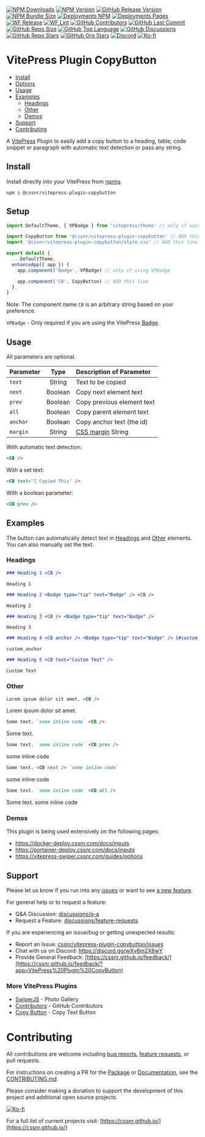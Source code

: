 [![NPM Downloads](https://img.shields.io/npm/dw/%40cssnr%2Fvitepress-plugin-copybutton?logo=npm)](https://www.npmjs.com/package/@cssnr/vitepress-plugin-copybutton)
[![NPM Version](https://img.shields.io/npm/v/%40cssnr%2Fvitepress-plugin-copybutton?logo=npm)](https://www.npmjs.com/package/@cssnr/vitepress-plugin-copybutton)
[![GitHub Release Version](https://img.shields.io/github/v/release/cssnr/vitepress-plugin-copybutton?logo=github)](https://github.com/cssnr/vitepress-plugin-copybutton/releases)
[![NPM Bundle Size](https://img.shields.io/bundlephobia/min/%40cssnr%2Fvitepress-plugin-copybutton?logo=npm)](https://bundlephobia.com/package/@cssnr/vitepress-plugin-copybutton)
[![Deployments NPM](https://img.shields.io/github/deployments/cssnr/vitepress-plugin-copybutton/npm?logo=github&label=release)](https://github.com/cssnr/vitepress-plugin-copybutton/deployments/npm)
[![Deployments Pages](https://img.shields.io/github/deployments/cssnr/vitepress-plugin-copybutton/docs?logo=github&label=docs)](https://github.com/cssnr/vitepress-plugin-copybutton/deployments/docs)
[![WF Release](https://img.shields.io/github/actions/workflow/status/cssnr/vitepress-plugin-copybutton/release.yaml?logo=cachet&label=release)](https://github.com/cssnr/vitepress-plugin-copybutton/actions/workflows/release.yaml)
[![WF Lint](https://img.shields.io/github/actions/workflow/status/cssnr/vitepress-plugin-copybutton/lint.yaml?logo=cachet&label=lint)](https://github.com/cssnr/vitepress-plugin-copybutton/actions/workflows/lint.yaml)
[![GitHub Contributors](https://img.shields.io/github/contributors/cssnr/vitepress-plugin-copybutton?logo=github)](https://github.com/cssnr/vitepress-plugin-copybutton/graphs/contributors)
[![GitHub Last Commit](https://img.shields.io/github/last-commit/cssnr/vitepress-plugin-copybutton?logo=github)](https://github.com/cssnr/vitepress-plugin-copybutton/pulse)
[![GitHub Repo Size](https://img.shields.io/github/repo-size/cssnr/vitepress-plugin-copybutton?logo=bookstack&logoColor=white&label=repo%20size)](https://github.com/cssnr/vitepress-plugin-copybutton?tab=readme-ov-file#readme)
[![GitHub Top Language](https://img.shields.io/github/languages/top/cssnr/vitepress-plugin-copybutton?logo=htmx&logoColor=white)](https://github.com/cssnr/vitepress-plugin-copybutton/blob/master/src/CopyButton.vue)
[![GitHub Discussions](https://img.shields.io/github/discussions/cssnr/vitepress-plugin-copybutton?logo=github)](https://github.com/cssnr/vitepress-plugin-copybutton/discussions)
[![GitHub Repo Stars](https://img.shields.io/github/stars/cssnr/vitepress-plugin-copybutton?style=flat&logo=github)](https://github.com/cssnr/vitepress-plugin-copybutton/stargazers)
[![GitHub Org Stars](https://img.shields.io/github/stars/cssnr?style=flat&logo=github&label=org%20stars)](https://cssnr.github.io/)
[![Discord](https://img.shields.io/discord/899171661457293343?logo=discord&logoColor=white&label=discord&color=7289da)](https://discord.gg/wXy6m2X8wY)
[![Ko-fi](https://img.shields.io/badge/Ko--fi-72a5f2?logo=kofi&label=support)](https://ko-fi.com/cssnr)

# VitePress Plugin CopyButton

- [Install](#Install)
- [Options](#Setup)
- [Usage](#Usage)
- [Examples](#Examples)
  - [Headings](#Headings)
  - [Other](#Other)
  - [Demos](#Demos)
- [Support](#Support)
- [Contributing](#Contributing)

A [VitePress](https://vitepress.dev/) Plugin to easily add a copy button to a heading, table, code snippet or paragraph with automatic text detection or pass any string.

## Install

Install directly into your VitePress from [npmjs](https://www.npmjs.com/package/@cssnr/vitepress-plugin-copybutton).

```shell
npm i @cssnr/vitepress-plugin-copybutton
```

## Setup

```javascript
import DefaultTheme, { VPBadge } from 'vitepress/theme' // only if using VPBadge

import CopyButton from '@cssnr/vitepress-plugin-copybutton' // ADD this line
import '@cssnr/vitepress-plugin-copybutton/style.css' // ADD this line

export default {
  ...DefaultTheme,
  enhanceApp({ app }) {
    app.component('Badge', VPBadge) // only if using VPBadge

    app.component('CB', CopyButton) // ADD this line
  },
}
```

Note: The component name `CB` is an arbitrary string based on your preference.

`VPBadge` - Only required if you are using the VitePress [Badge](https://vitepress.dev/reference/default-theme-badge#badge).

## Usage

All parameters are optional.

| Parameter |  Type   | Description&nbsp;of&nbsp;Parameter                                           |
| :-------- | :-----: | :--------------------------------------------------------------------------- |
| `text`    | String  | Text to be copied                                                            |
| `next`    | Boolean | Copy next element text                                                       |
| `prev`    | Boolean | Copy previous element text                                                   |
| `all`     | Boolean | Copy parent element text                                                     |
| `anchor`  | Boolean | Copy anchor text (the id)                                                    |
| `margin`  | String  | [CSS margin](https://developer.mozilla.org/en-US/docs/Web/CSS/margin) String |

With automatic text detection:

```markdown
<CB />
```

With a set text:

```markdown
<CB text="I Copied This" />
```

With a boolean parameter:

```markdown
<CB prev />
```

## Examples

The button can automatically detect text in [Headings](#headings) and [Other](#other) elements.
You can also manually set the text.

### Headings

```markdown
### Heading 1 <CB />
```

`Heading 1`

```markdown
### Heading 2 <Badge type="tip" text="Badge" /> <CB />
```

`Heading 2`

```markdown
### Heading 3 <CB /> <Badge type="tip" text="Badge" />
```

`Heading 3`

```markdown
### Heading 4 <CB anchor /> <Badge type="tip" text="Badge" /> {#custom_anchor}
```

`custom_anchor`

```markdown
### Heading 5 <CB text="Custom Text" />
```

`Custom Text`

### Other

```markdown
Lorem ipsum dolor sit amet. <CB />
```

Lorem ipsum dolor sit amet.

```markdown
Some text. `some inline code` <CB />
```

Some text.

```markdown
Some text. `some inline code` <CB prev />
```

some inline code

```markdown
Some text. <CB next /> `some inline code`
```

some inline code

```markdown
Some text. `some inline code` <CB all />
```

Some text. some inline code

### Demos

This plugin is being used extensively on the following pages:

- https://docker-deploy.cssnr.com/docs/inputs
- https://portainer-deploy.cssnr.com/docs/inputs
- https://vitepress-swiper.cssnr.com/guides/options

## Support

Please let us know if you run into any [issues](https://github.com/cssnr/vitepress-plugin-copybutton/issues)
or want to see [a new feature](https://github.com/cssnr/vitepress-plugin-copybutton/discussions/categories/feature-requests).

For general help or to request a feature:

- Q&A Discussion: [discussions/q-a](https://github.com/cssnr/vitepress-plugin-copybutton/discussions/categories/q-a)
- Request a Feature: [discussions/feature-requests](https://github.com/cssnr/vitepress-plugin-copybutton/discussions/categories/feature-requests)

If you are experiencing an issue/bug or getting unexpected results:

- Report an Issue: [cssnr/vitepress-plugin-copybutton/issues](https://github.com/cssnr/vitepress-plugin-copybutton/issues)
- Chat with us on Discord: https://discord.gg/wXy6m2X8wY
- Provide General Feedback: [https://cssnr.github.io/feedback/](https://cssnr.github.io/feedback/?app=VitePress%20Plugin%20CopyButton)

### More VitePress Plugins

- [SwiperJS](https://github.com/cssnr/vitepress-swiper) - Photo Gallery
- [Contributors](https://github.com/cssnr/vitepress-plugin-contributors) - GitHub Contributors
- [Copy Button](https://github.com/cssnr/vitepress-plugin-copybutton) - Copy Text Button

# Contributing

All contributions are welcome including [bug reports](https://github.com/cssnr/vitepress-plugin-copybutton/issues), [feature requests](https://github.com/cssnr/vitepress-plugin-copybutton/discussions/categories/feature-requests), or pull requests.

For instructions on creating a PR for the [Package](https://www.npmjs.com/package/@cssnr/vitepress-plugin-copybutton) or [Documentation](https://vitepress-copybutton.cssnr.com/),
see the [CONTRIBUTING.md](#contributing-ov-file).

Please consider making a donation to support the development of this project and additional open source projects.

[![Ko-fi](https://ko-fi.com/img/githubbutton_sm.svg)](https://ko-fi.com/cssnr)

For a full list of current projects visit: [https://cssnr.github.io/](https://cssnr.github.io/)
